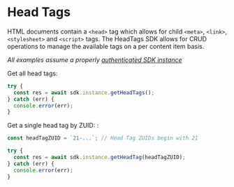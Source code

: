 # Head Tags

HTML documents contain a `<head>` tag which allows for child `<meta>`, `<link>`, `<stylesheet>` and `<script>` tags. The HeadTags SDK allows for CRUD operations to manage the available tags on a per content item basis.

_All examples assume a properly_ [_authenticated SDK instance_](/tools/node-sdk/instantiation.md)

Get all head tags:

```javascript
try {
  const res = await sdk.instance.getHeadTags();
} catch (err) {
  console.error(err);
}
```

Get a single head tag by ZUID: :

```javascript
const headTagZUID = `21-...`; // Head Tag ZUIDs begin with 21

try {
  const res = await sdk.instance.getHeadTag(headTagZUID);
} catch (err) {
  console.error(err);
}
```

